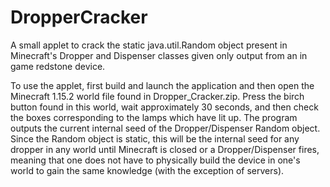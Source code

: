 # DropperCracker
A small applet to crack the static java.util.Random object present in Minecraft's Dropper and Dispenser classes given only output from an in game redstone device.

To use the applet, first build and launch the application and then open the Minecraft 1.15.2 world file found in Dropper_Cracker.zip. Press the birch button found in this world, wait approximately 30 seconds, and then check the boxes corresponding to the lamps which have lit up. The program outputs the current internal seed of the Dropper/Dispenser Random object. Since the Random object is static, this will be the internal seed for any dropper in any world until Minecraft is closed or a Dropper/Dispenser fires, meaning that one does not have to physically build the device in one's world to gain the same knowledge (with the exception of servers).
